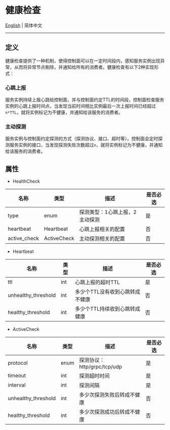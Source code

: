 # 健康检查

[English](./healthcheck.md) | 简体中文

---

## 定义

健康检查提供了一种机制，使得控制面可以在一定时间段内，感知服务实例出现异常，从而将异常节点剔除，并通知给所有的消费者。健康检查有以下2种实现形式：

### 心跳上报

服务实例持续上报心跳给控制面，并与控制面约定TTL的时间段，控制面检查服务实例的心跳上报时间点，当发现当前时间相比实例最后一次上报时间已经超过```n*TTL```，就将实例标记为不健康，并通知给该服务的消费者。

### 主动探测

服务实例与控制面约定探测的方式（探测协议、接口、超时等）。控制面会定时探测服务实例的接口，当发现探测失败次数超过```n```，就将实例标记为不健康，并通知给该服务的消费者。

## 属性

- HealthCheck

| 名称         | 类型        | 描述                           | 是否必选 |
| ------------ | ----------- | ------------------------------ | -------- |
| type         | enum        | 探测类型：1心跳上报，2主动探测 | 是       |
| heartbeat    | Heartbeat   | 心跳上报相关的配置             | 否       |
| active_check | ActiveCheck | 主动探测相关的配置             | 否       |

- Heartbeat

| 名称                | 类型 | 描述                            | 是否必选 |
| ------------------- | ---- | ------------------------------- | -------- |
| ttl                 | int  | 心跳上报的超时TTL               | 是       |
| unhealthy_threshold | int  | 多少个TTL没有收到心跳转成不健康 | 否       |
| healthy_threshold   | int  | 多少个TTL持续收到心跳转成健康   | 否       |

- ActiveCheck

| 名称                | 类型 | 描述                        | 是否必选 |
| ------------------- | ---- | --------------------------- | -------- |
| protocol            | enum | 探测协议：http/grpc/tcp/udp | 是       |
| timeout             | int  | 探测超时时间                | 是       |
| interval            | int  | 探测间隔                    | 是       |
| unhealthy_threshold | int  | 多少次探测失败后转成不健康  | 否       |
| healthy_threshold   | int  | 多少次探测成功后转成不健康  | 否       |